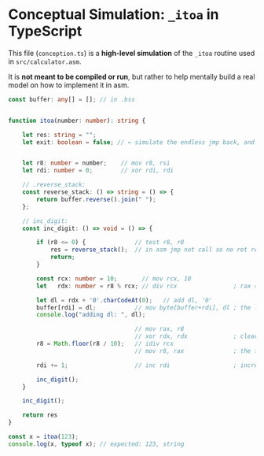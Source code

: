 # Conceptual Simulation: `_itoa` in TypeScript

This file (`conception.ts`) is a **high-level simulation** of the `_itoa` routine used in `src/calculator.asm`.

It is **not meant to be compiled or run**, but rather to help mentally build a real model on how to implement it in asm.

```TypeScript
const buffer: any[] = []; // in .bss


function itoa(number: number): string {

    let res: string = "";
    let exit: boolean = false; // ← simulate the endless jmp back, and only je .success simulates "exit = true"


    let r8: number = number;    // mov r8, rsi
    let rdi: number = 0;        // xor rdi, rdi

    // .reverse_stack:
    const reverse_stack: () => string = () => {
        return buffer.reverse().join(" ");
    };

    // inc_digit:
    const inc_digit: () => void = () => {

        if (r8 <= 0) {              // test r8, r8
            res = reverse_stack();  // in asm jmp not call so no ret really needed
            return;
        }

        const rcx: number = 10;       // mov rcx, 10
        let   rdx: number = r8 % rcx; // div rcx                ; rax = rax / rcx && rdx = rax / rcx

        let dl = rdx + '0'.charCodeAt(0);   // add dl, '0'
        buffer[rdi] = dl;           // mov byte[buffer+rdi], dl ; the lowest byte of rax(al) how then rdx? -> dl ???
        console.log("adding dl: ", dl);

                                    // mov rax, r8
                                    // xor rdx, rdx             ; clear the garbage out
        r8 = Math.floor(r8 / 10);   // idiv rcx
                                    // mov r8, rax              ; the full quotient no remainder this time

        rdi += 1;                   // inc rdi                  ; increase pointer offset in the buffer

        inc_digit();
    }

    inc_digit();

    return res
}

const x = itoa(123);
console.log(x, typeof x); // expected: 123, string
```